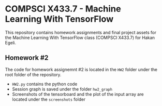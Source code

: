 # COMPSCI X433.7 - Machine Learning With TensorFlow

This repository contains homework assignments and final project assets for the Machine Learning With TensorFlow class (COMPSCI X433.7) for Hakan Egeli.

## Homework #2

The code for homework assignemnt #2 is located in the `HW2` folder under the root folder of the repository.

* `HW2.py` contains the python code
* Session graph is saved under the folder `hw2_graph`
* Screenshots of the tensorboard and the plot of the input array are located under the `screenshots` folder


